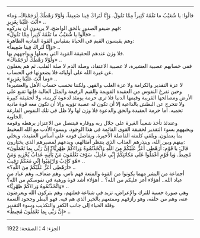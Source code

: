 ------------------------------------------------------------------------

«قالُوا: يا شُعَيْبُ ما نَفْقَهُ كَثِيراً مِمَّا تَقُولُ، وَإِنَّا لَنَراكَ فِينا ضَعِيفاً، وَلَوْلا
رَهْطُكَ لَرَجَمْناكَ، وَما أَنْتَ عَلَيْنا بِعَزِيزٍ» ..  
فهم ضيقو الصدور بالحق الواضح، لا يريدون أن يدركوه:  
«قالُوا يا شُعَيْبُ ما نَفْقَهُ كَثِيراً مِمَّا تَقُولُ» ..  
وهم يقيسون القيم في الحياة بمقياس القوة المادية الظاهرة:  
«وَإِنَّا لَنَراكَ فِينا ضَعِيفاً» ..  
فلا وزن عندهم للحقيقة القوية التي يحملها ويواجههم بها.  
«وَلَوْلا رَهْطُكَ لَرَجَمْناكَ» ..  
ففي حسابهم عصبية العشيرة، لا عصبية الاعتقاد، وصلة الدم لا صلة القلب. ثم
هم يغفلون عن غيرة الله على أوليائه فلا يضعونها في الحساب.  
«وَما أَنْتَ عَلَيْنا بِعَزِيزٍ» ..  
لا عزة التقدير والكرامة ولا عزة الغلب والقهر. ولكننا نحسب حساب الأهل
والعشيرة! وحين تفرغ النفوس من العقيدة القويمة والقيم الرفيعة والمثل
العالية فإنها تقبع على الأرض ومصالحها القريبة وقيمها الدنيا فلا ترى حرمة
يومئذ لدعوة كريمة، ولا لحقيقة كبيرة ولا تتحرج عن البطش بالداعية إلا أن
تكون له عصبة تؤويه وإلا أن تكون معه قوة مادية تحميه. أما حرمة العقيدة
والحق والدعوة فلا وزن لها ولا ظل في تلك النفوس الفارغة الخاوية.  
وعندئذ تأخذ شعيباً الغيرة على جلال ربه ووقاره فيتنصل من الاعتزاز برهطه
وقومه ويجبههم بسوء التقدير لحقيقة القوى القائمة في هذا الوجود، وبسوء
الأدب مع الله المحيط بما يعملون. ويلقي كلمته الفاصلة الأخيرة. ويفاصل
قومه على أساس العقيدة، ويخلي بينهم وبين الله، وينذرهم العذاب الذي ينتظر
أمثالهم، ويدعهم لمصيرهم الذي يختارون:  
«قالَ: يا قَوْمِ: أَرَهْطِي أَعَزُّ عَلَيْكُمْ مِنَ اللَّهِ وَاتَّخَذْتُمُوهُ وَراءَكُمْ ظِهْرِيًّا؟ إِنَّ رَبِّي بِما
تَعْمَلُونَ مُحِيطٌ. وَيا قَوْمِ اعْمَلُوا عَلى مَكانَتِكُمْ إِنِّي عامِلٌ، سَوْفَ تَعْلَمُونَ مَنْ يَأْتِيهِ
عَذابٌ يُخْزِيهِ وَمَنْ هُوَ كاذِبٌ وَارْتَقِبُوا إِنِّي مَعَكُمْ رَقِيبٌ» ..  
«أَرَهْطِي أَعَزُّ عَلَيْكُمْ مِنَ اللَّهِ؟» ..  
أجماعة من البشر مهما يكونوا من القوة والمنعة فهم ناس، وهم ضعاف، وهم عباد
من عباد الله.. أهؤلاء أعز عليكم من الله؟ .. أهؤلاء أشد قوة ورهبة في
نفوسكم من الله؟  
«وَاتَّخَذْتُمُوهُ وَراءَكُمْ ظِهْرِيًّا» ..  
وهي صورة حسية للترك والإعراض، تزيد في شناعة فعلتهم، وهم يتركون الله
ويعرضون عنه، وهم من خلقه، وهو رازقهم وممتعهم بالخير الذي هم فيه. فهو
البطر وجحود النعمة وقلة الحياء إلى جانب الكفر والتكذيب وسوء التقدير.  
«إِنَّ رَبِّي بِما تَعْمَلُونَ مُحِيطٌ» ..

------------------------------------------------------------------------

الجزء: 4 ¦ الصفحة: 1922
